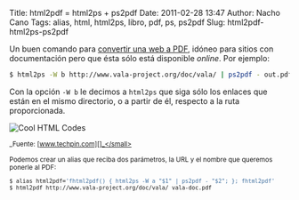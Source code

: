 Title: html2pdf = html2ps + ps2pdf
Date: 2011-02-28 13:47
Author: Nacho Cano
Tags: alias, html, html2ps, libro, pdf, ps, ps2pdf
Slug: html2pdf-html2ps-ps2pdf

Un buen comando para [convertir una web a PDF][], idóneo para sitios con
documentación pero que ésta sólo está disponible _online_. Por ejemplo:

```bash
$ html2ps -W b http://www.vala-project.org/doc/vala/ | ps2pdf - out.pdf
```

Con la opción `-W b` le decimos a `html2ps` que siga sólo los enlaces
que están en el mismo directorio, o a partir de él,
respecto a la ruta proporcionada.

![Cool HTML Codes]({static}/images/cool-html-codes-300x225.jpg)

<small>_Fuente: [www.techpin.com][]_</small>

Podemos crear un alias que reciba dos parámetros, la URL y el nombre que
queremos ponerle al PDF:

```bash
$ alias html2pdf='fhtml2pdf() { html2ps -W a "$1" | ps2pdf - "$2"; }; fhtml2pdf'
$ html2pdf http://www.vala-project.org/doc/vala/ vala-doc.pdf
```

  [convertir una web a PDF]: http://www.atareao.es/ubuntu/conociendo-ubuntu/convetir-un-sitio-web-a-pdf-en-ubuntu/
    "convertir una web a PDF"
  [www.techpin.com]: http://www.techpin.com/
    "www.techpin.com"
